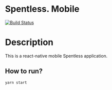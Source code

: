 # Spentless. Mobile

[![Build Status](https://travis-ci.com/SpentlessInc/spentless-mobile.svg?branch=master)](https://travis-ci.com/SpentlessInc/spentless-mobile)

# Description
This is a react-native mobile Spentless application.

## How to run?
```yarn start```
